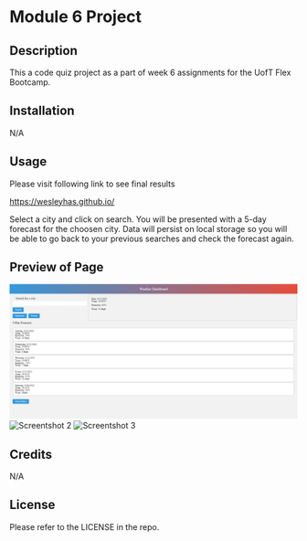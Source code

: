 # Module 6 Project

## Description

This a code quiz project as a part of week 6 assignments for the UofT Flex Bootcamp.

## Installation

N/A

## Usage

Please visit following link to see final results

https://wesleyhas.github.io/

Select a city and click on search. You will be presented with a 5-day forecast for the choosen city. Data will persist on local storage so you will be able to go back to your previous searches and check the forecast again.

## Preview of Page

![Screentshot 1](./assets/images/page-preview-1.png)
![Screentshot 2](./assets/images/page-preview-2.png)
![Screentshot 3](./assets/images/page-preview-3.png)

## Credits

N/A

## License

Please refer to the LICENSE in the repo.